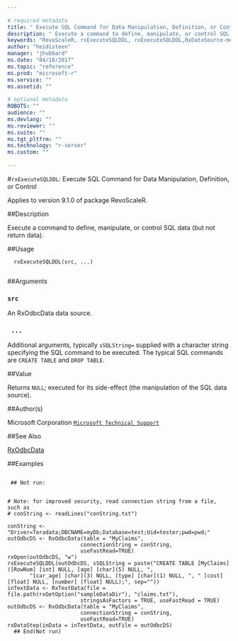 ```yaml
--- 
 
# required metadata 
title: " Execute SQL Command for Data Manipulation, Definition, or Control " 
description: " Execute a command to define, manipulate, or control SQL data (but not  return data). " 
keywords: "RevoScaleR, rxExecuteSQLDDL, rxExecuteSQLDDL,RxDataSource-method,  ~kwd1 ,  ~kwd2 " 
author: "heidisteen" 
manager: "jhubbard" 
ms.date: "04/18/2017" 
ms.topic: "reference" 
ms.prod: "microsoft-r" 
ms.service: "" 
ms.assetid: "" 
 
# optional metadata 
ROBOTS: "" 
audience: "" 
ms.devlang: "" 
ms.reviewer: "" 
ms.suite: "" 
ms.tgt_pltfrm: "" 
ms.technology: "r-server" 
ms.custom: "" 
 
--- 
```

 
 
 
 #`rxExecuteSQLDDL`:  Execute SQL Command for Data Manipulation, Definition, or Control 

 Applies to version 9.1.0 of package RevoScaleR.
 
 ##Description
 
Execute a command to define, manipulate, or control SQL data (but not 
return data).
 
 
 ##Usage

```   
  rxExecuteSQLDDL(src, ...)
 
```
 
 
 ##Arguments

   
    
 ### `src`
  An RxOdbcData data source.  
  
    
 ### ` ...`
  Additional arguments, typically `sSQLString=` supplied with a character string specifying the SQL command to be executed. The typical SQL commands are `CREATE TABLE` and `DROP TABLE`.  
  
 
 
 
 ##Value
 
Returns `NULL`; executed for its side-effect (the manipulation of the
SQL data source).
 
 
 ##Author(s)
 
Microsoft Corporation [`Microsoft Technical Support`](https://go.microsoft.com/fwlink/?LinkID=698556&clcid=0x409)

 
 
 
 
 ##See Also
 
[RxOdbcData](../../scaler/packagehelp/rxodbcdata.md)
   
 ##Examples

 ```
   
  ## Not run:
 

# Note: for improved security, read connection string from a file, such as
# conString <- readLines("conString.txt")

conString <- "Driver=Teradata;DBCNAME=myDb;Database=test;Uid=tester;pwd=pwd;"
outOdbcDS <- RxOdbcData(table = "MyClaims",           
                        connectionString = conString,
                        useFastRead=TRUE)                           
rxOpen(outOdbcDS, "w")                       
rxExecuteSQLDDL(outOdbcDS, sSQLString = paste("CREATE TABLE [MyClaims]([RowNum] [int] NULL, [age] [char](5) NULL, ",
        "[car_age] [char](3) NULL, [type] [char](1) NULL, ", " [cost] [float] NULL, [number] [float] NULL);", sep=""))
inTextData <- RxTextData(file = file.path(rxGetOption("sampleDataDir"), "claims.txt"),
                        stringsAsFactors = TRUE, useFastRead = TRUE)
outOdbcDS <- RxOdbcData(table = "MyClaims",           
                        connectionString = conString,
                        useFastRead=TRUE)                           
rxDataStep(inData = inTextData, outFile = outOdbcDS)   
   ## End(Not run) 
            
 
```
 
 
 
 
 
